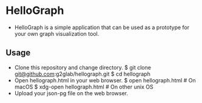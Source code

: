 # HelloGraph
 * HelloGraph is a simple application that can be used as a prototype for your own graph visualization tool.
## Usage
 * Clone this repository and change directory.
    $ git clone git@github.com:g2glab/hellograph.git
    $ cd hellograph
 * Open hellograph.html in your web browser.
    $ open hellograph.html     # On macOS
    $ xdg-open hellograph.html # On other unix OS
 * Upload your json-pg file on the web browser.
